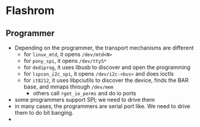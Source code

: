 Flashrom
========

## Programmer

- Depending on the programmer, the transport mechanisms are different
  - for `linux_mtd`, it opens `/dev/mtd<N>`
  - for `pony_spi`, it opens `/dev/ttyS*`
  - for `dediprog`, it uses libusb to discover and open the programming
  - for `lspcon_i2c_spi`, it opens `/dev/i2c-<bus>` and does ioctls
  - for `it8212`, it uses libpciutils to discover the device, finds the BAR
    base, and mmaps through `/dev/mem`
    - others call `rget_io_perms` and do io ports
- some programmers support SPI; we need to drive them
- in many cases, the programmers are serial port like.  We need to drive
  them to do bit banging.
- 
